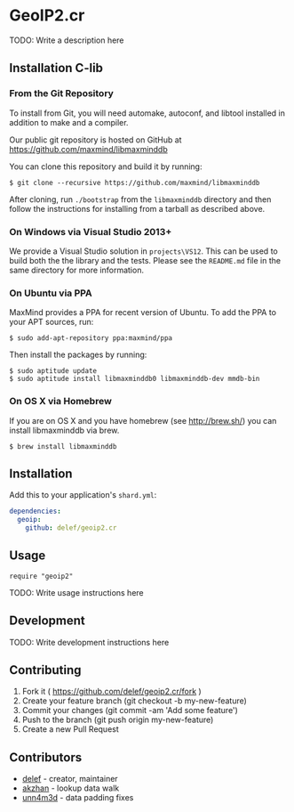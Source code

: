 # GeoIP2.cr

TODO: Write a description here

## Installation C-lib

### From the Git Repository

To install from Git, you will need automake, autoconf, and libtool installed
in addition to make and a compiler.

Our public git repository is hosted on GitHub at
https://github.com/maxmind/libmaxminddb

You can clone this repository and build it by running:

    $ git clone --recursive https://github.com/maxmind/libmaxminddb

After cloning, run `./bootstrap` from the `libmaxminddb` directory and then
follow the instructions for installing from a tarball as described above.

### On Windows via Visual Studio 2013+

We provide a Visual Studio solution in `projects\VS12`. This can be used to
build both the the library and the tests. Please see the `README.md` file in
the same directory for more information.

### On Ubuntu via PPA

MaxMind provides a PPA for recent version of Ubuntu. To add the PPA to your
APT sources, run:

    $ sudo add-apt-repository ppa:maxmind/ppa

Then install the packages by running:

    $ sudo aptitude update
    $ sudo aptitude install libmaxminddb0 libmaxminddb-dev mmdb-bin

### On OS X via Homebrew

If you are on OS X and you have homebrew (see http://brew.sh/) you can install
libmaxminddb via brew.

    $ brew install libmaxminddb

## Installation

Add this to your application's `shard.yml`:

```yaml
dependencies:
  geoip:
    github: delef/geoip2.cr
```

## Usage

```crystal
require "geoip2"
```

TODO: Write usage instructions here

## Development

TODO: Write development instructions here

## Contributing

1. Fork it ( https://github.com/delef/geoip2.cr/fork )
2. Create your feature branch (git checkout -b my-new-feature)
3. Commit your changes (git commit -am 'Add some feature')
4. Push to the branch (git push origin my-new-feature)
5. Create a new Pull Request

## Contributors

- [delef](https://github.com/delef) - creator, maintainer
- [akzhan](https://github.com/akzhan) - lookup data walk
- [unn4m3d](https://github.com/unn4m3d) - data padding fixes
